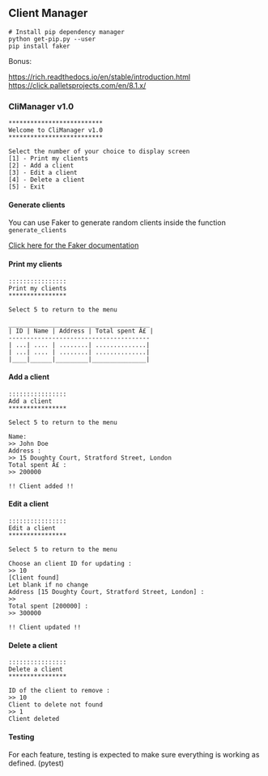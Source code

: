 ## Client Manager

```
# Install pip dependency manager
python get-pip.py --user
pip install faker
```

Bonus:

https://rich.readthedocs.io/en/stable/introduction.html
https://click.palletsprojects.com/en/8.1.x/

### CliManager v1.0

```
**************************
Welcome to CliManager v1.0
**************************

Select the number of your choice to display screen
[1] - Print my clients
[2] - Add a client
[3] - Edit a client
[4] - Delete a client
[5] - Exit
```
#### Generate clients

You can use Faker to generate random clients inside the function `generate_clients`

[Click here for the Faker documentation](https://faker.readthedocs.io/en/master/#basic-usage)

#### Print my clients

```
::::::::::::::::
Print my clients
****************

Select 5 to return to the menu

_______________________________________
| ID | Name | Address | Total spent Â£ |
---------------------------------------
| ...| .... | ........| ..............|
| ...| .... | ........| ..............|
|____|______|_________|_______________|
```

#### Add a client
 
```
::::::::::::::::
Add a client
****************

Select 5 to return to the menu

Name:
>> John Doe
Address :
>> 15 Doughty Court, Stratford Street, London
Total spent Â£ :
>> 200000

!! Client added !!
```

#### Edit a client
 
```
::::::::::::::::
Edit a client
****************

Select 5 to return to the menu

Choose an client ID for updating :
>> 10
[Client found]
Let blank if no change
Address [15 Doughty Court, Stratford Street, London] :
>>
Total spent [200000] :
>> 300000

!! Client updated !!
```

#### Delete a client

```
::::::::::::::::
Delete a client
****************

ID of the client to remove :
>> 10
Client to delete not found
>> 1
Client deleted
```

#### Testing

For each feature, testing is expected to make sure everything is working as defined. (pytest)
 
